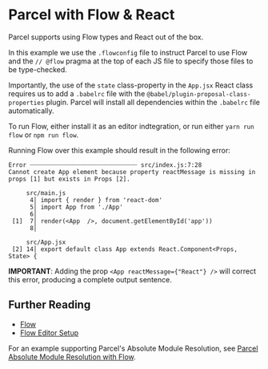 # Parcel with Flow & React

Parcel supports using Flow types and React out of the box.

In this example we use the `.flowconfig` file to instruct Parcel to use Flow and the `// @flow` pragma at the top of each JS file to specify those files to be type-checked.

Importantly, the use of the `state` class-property in the `App.jsx` React class requires us to add a `.babelrc` file with the `@babel/plugin-proposal-class-properties` plugin. Parcel will install all dependencies within the `.babelrc` file automatically.

To run Flow, either install it as an editor indtegration, or run either `yarn run flow` or `npm run flow`.

Running Flow over this example should result in the following error:

```shell
Error ┈┈┈┈┈┈┈┈┈┈┈┈┈┈┈┈┈┈┈┈┈┈┈┈┈┈┈┈┈┈ src/index.js:7:28
Cannot create App element because property reactMessage is missing in props [1] but exists in Props [2].

     src/main.js
      4│ import { render } from 'react-dom'
      5│ import App from './App'
      6│
 [1]  7│ render(<App  />, document.getElementById('app'))
      8│

     src/App.jsx
 [2] 14│ export default class App extends React.Component<Props, State> {
```

**IMPORTANT**: Adding the prop `<App reactMessage={"React"} />` will correct this error, producing a complete output sentence.

## Further Reading

- [Flow](https://flow.org/)
- [Flow Editor Setup](https://flow.org/en/docs/editors/)

For an example supporting Parcel's Absolute Module Resolution, see [Parcel Absolute Module Resolution with Flow](https://github.com/parcel-bundler/examples/tree/master/flow-with-absolute-module-resolution).
